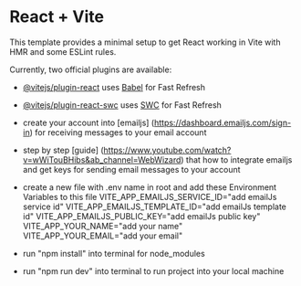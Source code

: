# React + Vite

This template provides a minimal setup to get React working in Vite with HMR and some ESLint rules.

Currently, two official plugins are available:

- [@vitejs/plugin-react](https://github.com/vitejs/vite-plugin-react/blob/main/packages/plugin-react/README.md) uses [Babel](https://babeljs.io/) for Fast Refresh
- [@vitejs/plugin-react-swc](https://github.com/vitejs/vite-plugin-react-swc) uses [SWC](https://swc.rs/) for Fast Refresh


- create your account into [emailjs] (https://dashboard.emailjs.com/sign-in) for receiving messages to your email account 

- step by step [guide] (https://www.youtube.com/watch?v=wWiTouBHibs&ab_channel=WebWizard) that how to integrate emailjs and get keys for sending email messages to your account


- create a new file with .env name in root and add these Environment Variables to this file
VITE_APP_EMAILJS_SERVICE_ID="add emailJs service id"
VITE_APP_EMAILJS_TEMPLATE_ID="add emailJs template id"
VITE_APP_EMAILJS_PUBLIC_KEY="add emailJs public key"
VITE_APP_YOUR_NAME="add your name"
VITE_APP_YOUR_EMAIL="add your email"

- run "npm install"   into terminal for node_modules
- run "npm run dev" into terminal to run project into your local machine